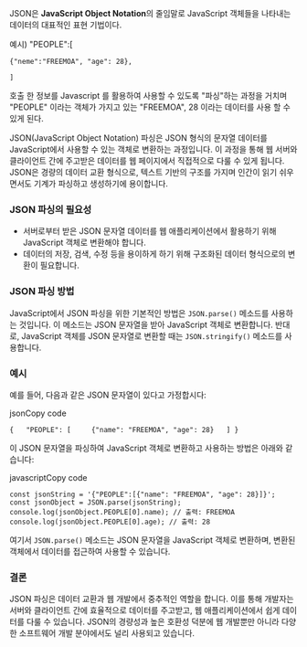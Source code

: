 
JSON은 **JavaScript Object Notation**의 줄임말로 JavaScript 객체들을 나타내는 데이터의 대표적인 표현 기법이다.

예시) 
	"PEOPLE":[

	{"neme":"FREEMOA", "age": 28},

	]
	
호출 한 정보를 Javascript 를 활용하여 사용할 수 있도록 "파싱"하는 과정을 거치며 "PEOPLE" 이라는 객체가 가지고 있는 "FREEMOA", 28 이라는 데이터를 사용 할 수 있게 된다.


JSON(JavaScript Object Notation) 파싱은 JSON 형식의 문자열 데이터를 JavaScript에서 사용할 수 있는 객체로 변환하는 과정입니다. 이 과정을 통해 웹 서버와 클라이언트 간에 주고받은 데이터를 웹 페이지에서 직접적으로 다룰 수 있게 됩니다. JSON은 경량의 데이터 교환 형식으로, 텍스트 기반의 구조를 가지며 인간이 읽기 쉬우면서도 기계가 파싱하고 생성하기에 용이합니다.

### JSON 파싱의 필요성

- 서버로부터 받은 JSON 문자열 데이터를 웹 애플리케이션에서 활용하기 위해 JavaScript 객체로 변환해야 합니다.
- 데이터의 저장, 검색, 수정 등을 용이하게 하기 위해 구조화된 데이터 형식으로의 변환이 필요합니다.

### JSON 파싱 방법

JavaScript에서 JSON 파싱을 위한 기본적인 방법은 `JSON.parse()` 메소드를 사용하는 것입니다. 이 메소드는 JSON 문자열을 받아 JavaScript 객체로 변환합니다. 반대로, JavaScript 객체를 JSON 문자열로 변환할 때는 `JSON.stringify()` 메소드를 사용합니다.

### 예시

예를 들어, 다음과 같은 JSON 문자열이 있다고 가정합시다:

jsonCopy code

`{   "PEOPLE": [     {"name": "FREEMOA", "age": 28}   ] }`

이 JSON 문자열을 파싱하여 JavaScript 객체로 변환하고 사용하는 방법은 아래와 같습니다:

javascriptCopy code

`const jsonString = '{"PEOPLE":[{"name": "FREEMOA", "age": 28}]}'; const jsonObject = JSON.parse(jsonString);  console.log(jsonObject.PEOPLE[0].name); // 출력: FREEMOA console.log(jsonObject.PEOPLE[0].age); // 출력: 28`

여기서 `JSON.parse()` 메소드는 JSON 문자열을 JavaScript 객체로 변환하며, 변환된 객체에서 데이터를 접근하여 사용할 수 있습니다.

### 결론

JSON 파싱은 데이터 교환과 웹 개발에서 중추적인 역할을 합니다. 이를 통해 개발자는 서버와 클라이언트 간에 효율적으로 데이터를 주고받고, 웹 애플리케이션에서 쉽게 데이터를 다룰 수 있습니다. JSON의 경량성과 높은 호환성 덕분에 웹 개발뿐만 아니라 다양한 소프트웨어 개발 분야에서도 널리 사용되고 있습니다.